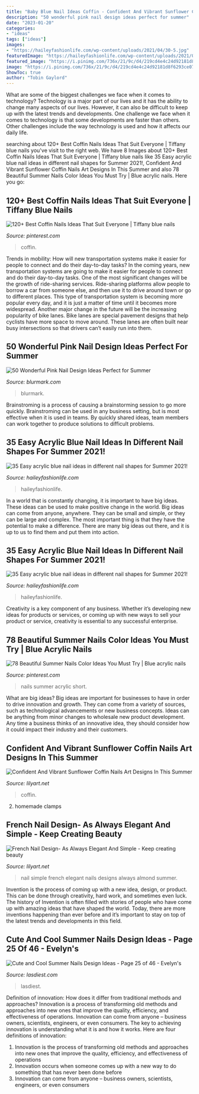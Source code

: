 ```yaml
---
title: "Baby Blue Nail Ideas Coffin - Confident And Vibrant Sunflower Coffin Nails Art Designs In This Summer"
description: "50 wonderful pink nail design ideas perfect for summer"
date: "2023-01-20"
categories:
- "ideas"
tags: ["ideas"]
images:
- "https://haileyfashionlife.com/wp-content/uploads/2021/04/30-5.jpg"
featuredImage: "https://haileyfashionlife.com/wp-content/uploads/2021/04/14-4-768x1152.jpg"
featured_image: "https://i.pinimg.com/736x/21/9c/d4/219cd4e4c24d92181d8f6293ce07c5d6.jpg"
image: "https://i.pinimg.com/736x/21/9c/d4/219cd4e4c24d92181d8f6293ce07c5d6.jpg"
ShowToc: true
author: "Tobin Gaylord"
---
```



What are some of the biggest challenges we face when it comes to technology?
Technology is a major part of our lives and it has the ability to change many aspects of our lives. However, it can also be difficult to keep up with the latest trends and developments. One challenge we face when it comes to technology is that some developments are faster than others. Other challenges include the way technology is used and how it affects our daily life.

	

		
searching about 120+ Best Coffin Nails Ideas That Suit Everyone | Tiffany blue nails you've visit to the right web. We have 8 Images about 120+ Best Coffin Nails Ideas That Suit Everyone | Tiffany blue nails like 35 Easy acrylic blue nail ideas in different nail shapes for Summer 2021!, Confident And Vibrant Sunflower Coffin Nails Art Designs In This Summer and also 78 Beautiful Summer Nails Color Ideas You Must Try | Blue acrylic nails. Here you go:
		
    
## 120+ Best Coffin Nails Ideas That Suit Everyone | Tiffany Blue Nails

<img loading=lazy src="https://i.pinimg.com/736x/90/63/a7/9063a76beca9efe58822054efa15fff0.jpg" onerror="this.onerror=null;this.src='https://tse3.mm.bing.net/th?id=OIP.MCc-Q7a08xbbiAFcUSA7-QHaO3&amp;pid=15.1';" alt="120+ Best Coffin Nails Ideas That Suit Everyone | Tiffany blue nails">

_Source: pinterest.com_

>coffin. 

	

Trends in mobility: How will new transportation systems make it easier for people to connect and do their day-to-day tasks?
In the coming years, new transportation systems are going to make it easier for people to connect and do their day-to-day tasks. One of the most significant changes will be the growth of ride-sharing services. Ride-sharing platforms allow people to borrow a car from someone else, and then use it to drive around town or go to different places. This type of transportation system is becoming more popular every day, and it is just a matter of time until it becomes more widespread.
Another major change in the future will be the increasing popularity of bike lanes. Bike lanes are special pavement designs that help cyclists have more space to move around. These lanes are often built near busy intersections so that drivers can’t easily run into them.

    
## 50 Wonderful Pink Nail Design Ideas Perfect For Summer

<img loading=lazy src="https://www.blurmark.com/wp-content/uploads/2017/04/Amazing-Pink-Nail-Art.jpg" onerror="this.onerror=null;this.src='https://tse4.mm.bing.net/th?id=OIP.HtsQziZsBdI5LDvlsSOlHAHaHa&amp;pid=15.1';" alt="50 Wonderful Pink Nail Design Ideas Perfect for Summer">

_Source: blurmark.com_

>blurmark. 

	

Brainstroming is a process of causing a brainstorming session to go more quickly. Brainstroming can be used in any business setting, but is most effective when it is used in teams. By quickly shared ideas, team members can work together to produce solutions to difficult problems.

    
## 35 Easy Acrylic Blue Nail Ideas In Different Nail Shapes For Summer 2021!

<img loading=lazy src="https://haileyfashionlife.com/wp-content/uploads/2021/04/30-5.jpg" onerror="this.onerror=null;this.src='https://tse2.mm.bing.net/th?id=OIP.EMkv2rtt9k7mZlGxwDpxzQHaLH&amp;pid=15.1';" alt="35 Easy acrylic blue nail ideas in different nail shapes for Summer 2021!">

_Source: haileyfashionlife.com_

>haileyfashionlife. 

	

In a world that is constantly changing, it is important to have big ideas. These ideas can be used to make positive change in the world. Big ideas can come from anyone, anywhere. They can be small and simple, or they can be large and complex. The most important thing is that they have the potential to make a difference. There are many big ideas out there, and it is up to us to find them and put them into action.

    
## 35 Easy Acrylic Blue Nail Ideas In Different Nail Shapes For Summer 2021!

<img loading=lazy src="https://haileyfashionlife.com/wp-content/uploads/2021/04/14-4-768x1152.jpg" onerror="this.onerror=null;this.src='https://tse2.mm.bing.net/th?id=OIP.qLqQAah_01-vDMb2s8N4CQHaLH&amp;pid=15.1';" alt="35 Easy acrylic blue nail ideas in different nail shapes for Summer 2021!">

_Source: haileyfashionlife.com_

>haileyfashionlife. 

	

Creativity is a key component of any business. Whether it’s developing new ideas for products or services, or coming up with new ways to sell your product or service, creativity is essential to any successful enterprise.

    
## 78 Beautiful Summer Nails Color Ideas You Must Try | Blue Acrylic Nails

<img loading=lazy src="https://i.pinimg.com/736x/21/9c/d4/219cd4e4c24d92181d8f6293ce07c5d6.jpg" onerror="this.onerror=null;this.src='https://tse2.mm.bing.net/th?id=OIP.ZkSgnQ-8vrU7RooU2NJ6QAHaJ4&amp;pid=15.1';" alt="78 Beautiful Summer Nails Color Ideas You Must Try | Blue acrylic nails">

_Source: pinterest.com_

>nails summer acrylic short. 

	

What are big ideas?
Big ideas are important for businesses to have in order to drive innovation and growth. They can come from a variety of sources, such as technological advancements or new business concepts. Ideas can be anything from minor changes to wholesale new product development. Any time a business thinks of an innovative idea, they should consider how it could impact their industry and their customers.

    
## Confident And Vibrant Sunflower Coffin Nails Art Designs In This Summer

<img loading=lazy src="https://lilyart.net/wp-content/uploads/2020/05/4-6.jpg" onerror="this.onerror=null;this.src='https://tse2.mm.bing.net/th?id=OIP.48ZteerSzZALPSR17LUy1AHaJ_&amp;pid=15.1';" alt="Confident And Vibrant Sunflower Coffin Nails Art Designs In This Summer">

_Source: lilyart.net_

>coffin. 

	

2. homemade clamps

    
## French Nail Design- As Always Elegant And Simple - Keep Creating Beauty

<img loading=lazy src="https://lilyart.net/wp-content/uploads/2020/04/35-1.jpg" onerror="this.onerror=null;this.src='https://tse4.mm.bing.net/th?id=OIP.wU7F9-Tyr-XUnmJxXSMgAwHaLG&amp;pid=15.1';" alt="French Nail Design- As Always Elegant And Simple - Keep creating beauty">

_Source: lilyart.net_

>nail simple french elegant nails designs always almond summer. 

	

Invention is the process of coming up with a new idea, design, or product. This can be done through creativity, hard work, and sometimes even luck. The history of Invention is often filled with stories of people who have come up with amazing ideas that have shaped the world. Today, there are more inventions happening than ever before and it’s important to stay on top of the latest trends and developments in this field.

    
## Cute And Cool Summer Nails Design Ideas - Page 25 Of 46 - Evelyn&#039;s

<img loading=lazy src="https://www.lasdiest.com/wp-content/uploads/2020/03/davidhandcrafted_54731702_275608376659025_3450674410332679379_n-593x1024.jpg" onerror="this.onerror=null;this.src='https://tse3.mm.bing.net/th?id=OIP.3qxQd0QV0ZsJJpI2kjQcVAHaMy&amp;pid=15.1';" alt="Cute and Cool Summer Nails Design Ideas - Page 25 of 46 - Evelyn&#039;s">

_Source: lasdiest.com_

>lasdiest. 

	

Definition of innovation: How does it differ from traditional methods and approaches?
Innovation is a process of transforming old methods and approaches into new ones that improve the quality, efficiency, and effectiveness of operations. Innovation can come from anyone – business owners, scientists, engineers, or even consumers. The key to achieving innovation is understanding what it is and how it works. Here are four definitions of innovation: 
1. Innovation is the process of transforming old methods and approaches into new ones that improve the quality, efficiency, and effectiveness of operations 
2. Innovation occurs when someone comes up with a new way to do something that has never been done before 
3. Innovation can come from anyone – business owners, scientists, engineers, or even consumers 

